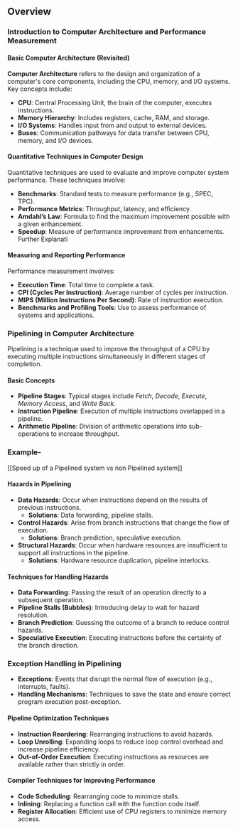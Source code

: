 ## Overview
### Introduction to Computer Architecture and Performance Measurement

#### Basic Computer Architecture (Revisited)

**Computer Architecture** refers to the design and organization of a computer's core components, including the CPU, memory, and I/O systems. Key concepts include:

- **CPU**: Central Processing Unit, the brain of the computer, executes instructions.
- **Memory Hierarchy**: Includes registers, cache, RAM, and storage.
- **I/O Systems**: Handles input from and output to external devices.
- **Buses**: Communication pathways for data transfer between CPU, memory, and I/O devices.

#### Quantitative Techniques in Computer Design

Quantitative techniques are used to evaluate and improve computer system performance. These techniques involve:

- **Benchmarks**: Standard tests to measure performance (e.g., SPEC, TPC).
- **Performance Metrics**: Throughput, latency, and efficiency.
- **Amdahl’s Law**: Formula to find the maximum improvement possible with a given enhancement.
- **Speedup**: Measure of performance improvement from enhancements.
Further Explanati

#### Measuring and Reporting Performance

Performance measurement involves:

- **Execution Time**: Total time to complete a task.
- **CPI (Cycles Per Instruction)**: Average number of cycles per instruction.
- **MIPS (Million Instructions Per Second)**: Rate of instruction execution.
- **Benchmarks and Profiling Tools**: Use to assess performance of systems and applications.

### Pipelining in Computer Architecture

Pipelining is a technique used to improve the throughput of a CPU by executing multiple instructions simultaneously in different stages of completion.

#### Basic Concepts

- **Pipeline Stages**: Typical stages include *Fetch*, *Decode*, *Execute*, *Memory* *Access*, and *Write Back*.
- **Instruction Pipeline**: Execution of multiple instructions overlapped in a pipeline.
- **Arithmetic Pipeline**: Division of arithmetic operations into sub-operations to increase throughput.

### Example-
[[Speed up of a Pipelined system vs non Pipelined system]]


#### Hazards in Pipelining

- **Data Hazards**: Occur when instructions depend on the results of previous instructions.
    - **Solutions**: Data forwarding, pipeline stalls.
- **Control Hazards**: Arise from branch instructions that change the flow of execution.
    - **Solutions**: Branch prediction, speculative execution.
- **Structural Hazards**: Occur when hardware resources are insufficient to support all instructions in the pipeline.
    - **Solutions**: Hardware resource duplication, pipeline interlocks.

#### Techniques for Handling Hazards

- **Data Forwarding**: Passing the result of an operation directly to a subsequent operation.
- **Pipeline Stalls (Bubbles)**: Introducing delay to wait for hazard resolution.
- **Branch Prediction**: Guessing the outcome of a branch to reduce control hazards.
- **Speculative Execution**: Executing instructions before the certainty of the branch direction.

### Exception Handling in Pipelining

- **Exceptions**: Events that disrupt the normal flow of execution (e.g., interrupts, faults).
- **Handling Mechanisms**: Techniques to save the state and ensure correct program execution post-exception.

#### Pipeline Optimization Techniques

- **Instruction Reordering**: Rearranging instructions to avoid hazards.
- **Loop Unrolling**: Expanding loops to reduce loop control overhead and increase pipeline efficiency.
- **Out-of-Order Execution**: Executing instructions as resources are available rather than strictly in order.

#### Compiler Techniques for Improving Performance

- **Code Scheduling**: Rearranging code to minimize stalls.
- **Inlining**: Replacing a function call with the function code itself.
- **Register Allocation**: Efficient use of CPU registers to minimize memory access.